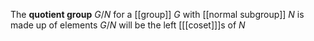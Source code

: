 The **quotient group** $G/N$ for a [[group]] $G$ with [[normal subgroup]] $N$ is made up of elements $G/N$ will be the left [[[coset]]]s of $N$
